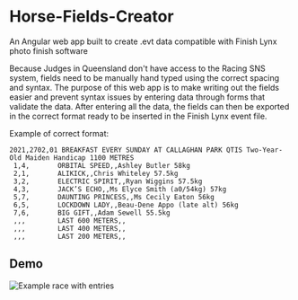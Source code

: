 # Horse-Fields-Creator
An Angular web app built to create .evt data compatible with Finish Lynx photo finish software

Because Judges in Queensland don't have access to the Racing SNS system, fields need to be manually hand typed using the correct spacing and syntax. The purpose of this web app is to make writing out the fields easier and prevent syntax issues by entering data through forms that validate the data. After entering all the data, the fields can then be exported in the correct format ready to be inserted in the Finish Lynx event file.

Example of correct format:

    2021,2702,01 BREAKFAST EVERY SUNDAY AT CALLAGHAN PARK QTIS Two-Year-Old Maiden Handicap 1100 METRES
     1,4,		ORBITAL SPEED,,Ashley Butler 58kg
     2,1,		ALIKICK,,Chris Whiteley 57.5kg
     3,2,		ELECTRIC SPIRIT,,Ryan Wiggins 57.5kg
     4,3,		JACK’S ECHO,,Ms Elyce Smith (a0/54kg) 57kg
     5,7,		DAUNTING PRINCESS,,Ms Cecily Eaton 56kg
     6,5,		LOCKDOWN LADY,,Beau-Dene Appo (late alt) 56kg
     7,6,		BIG GIFT,,Adam Sewell 55.5kg
     ,,,		LAST 600 METERS,,
     ,,,		LAST 400 METERS,,
     ,,,		LAST 200 METERS,,


## Demo
![Example race with entries](https://user-images.githubusercontent.com/15321325/109764918-dd267100-7c3f-11eb-836e-37641aaf5362.png)
